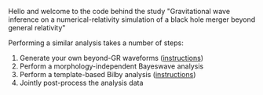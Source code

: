 Hello and welcome to the code behind the study "Gravitational wave inference on a numerical-relativity simulation of a black hole merger beyond general relativity"

Performing a similar analysis takes a number of steps:

1. Generate your own beyond-GR waveforms ([instructions](https://github.com/mariaokounkova/BeyondGRAnalysis/wiki/Generating-beyond-GR-waveforms-and-frames-files))
2. Perform a morphology-independent Bayeswave analysis 
3. Perform a template-based Bilby analysis ([instructions](https://github.com/mariaokounkova/BeyondGRAnalysis/wiki/Running-a-Bilby-template-based-analysis))
4. Jointly post-process the analysis data

